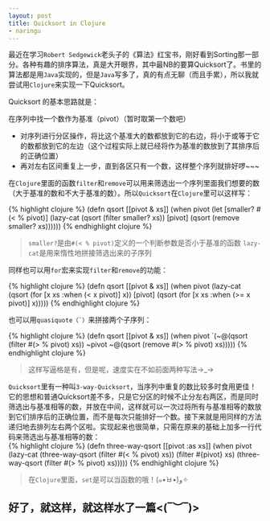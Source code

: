 ```yaml
---
layout: post
title: Quicksort in Clojure
- naringu
---
```


最近在学习`Robert Sedgewick`老头子的《算法》红宝书，刚好看到Sorting那一部分。各种有趣的排序算法，真是大开眼界，其中最NB的要算Quicksort了。书里的算法都是用`Java`实现的，但是`Java`写多了，真的有点无聊（而且手累），所以我就尝试用`Clojure`来实现一下Quicksort。

Quicksort 的基本思路就是：

 在序列中找一个数作为基准（pivot）（暂时取第一个数吧）
* 对序列进行分区操作，将比这个基准大的数都放到它的右边，将小于或等于它的数都放到它的左边（这个过程实际上就已经将作为基准的数放到了其排序后的正确位置）
* 再对左右区间重复上一步，直到各区只有一个数，这样整个序列就排好啰~~~

在`Clojure`里面的函数`filter`和`remove`可以用来筛选出一个序列里面我们想要的数（大于基准的数和不大于基准的数）。所以`Quicksort`在`Clojure`里可以这样写：<br>



{% highlight clojure %}
(defn qsort [[pivot & xs]]
  (when pivot
    (let [smaller? #(< % pivot)]
      (lazy-cat (qsort (filter smaller? xs))
                [pivot]
                (qsort (remove smaller? xs))))))
{% endhighlight clojure %}

>`smaller?`是由`#(< % pivot)`定义的一个判断参数是否小于基准的函数
>`lazy-cat`是用来惰性地拼接筛选出来的子序列

同样也可以用`for`宏来实现`filter`和`remove`的功能：<br>




{% highlight clojure %}
(defn qsort [[pivot & xs]]
  (when pivot
    (lazy-cat (qsort (for [x xs :when (< x pivot)] x))
              [pivot]
              (qsort (for [x xs :when (>= x pivot)] x)))))
{% endhighlight clojure %}

也可以用``quasiquote（`）``来拼接两个子序列：

{% highlight clojure %}
(defn qsort [[pivot & xs]]
  (when pivot
    `(~@(qsort (filter #(> % pivot) xs))
      ~pivot
      ~@(qsort (remove #(> % pivot) xs)))))
{% endhighlight clojure %}

>这样写逼格是有，但是呢，速度实在不如前面两种写法→_→

`Quicksort`里有一种叫`3-way-Quicksort`，当序列中重复的数比较多时食用更佳！它的思想和普通Quicksort差不多，只是它分区的时候不止分左右两区，而是同时筛选出与基准相等的数，并放在中间，这样就可以一次过将所有与基准相等的数放到它们排序后的正确位置，而不是每次只能排好一个数。接下来就是用同样的方法递归地去排列左右两个区啦。实现起来也很简单，只需在原来的基础上加多一行代码来筛选出与基准相等的数：<br>
{% highlight clojure %}
(defn three-way-qsort [[pivot :as xs]]
  (when pivot
    (lazy-cat (three-way-qsort (filter #(< % pivot) xs))
              (filter #{pivot} xs)
              (three-way-qsort (filter #(> % pivot) xs)))))
{% endhighlight clojure %}

>在`Clojure`里面，`set`是可以当函数的哦！(๑•̀ㅂ•́)و✧


好了，就这样，就这样水了一篇<(‾︶‾)>
---
